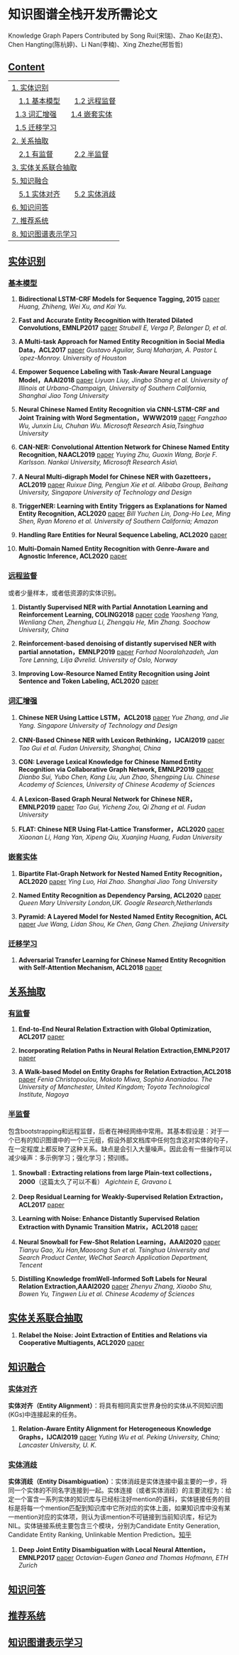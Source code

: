 # 知识图谱全栈开发所需论文
Knowledge Graph Papers
Contributed by Song Rui(宋瑞)、Zhao Ke(赵克)、Chen Hangting(陈杭婷)、Li Nan(李楠)、Xing Zhezhe(邢哲哲)

## [Content](#content)

<table>
<tr><td colspan="2"><a href="#实体识别">1. 实体识别</a></td></tr>
<tr>
    <td>&emsp;<a href="#基本模型">1.1 基本模型</a></td>
    <td>&emsp;<a href="#远程监督">1.2 远程监督</a></td>
</tr>
<tr>
    <td>&ensp;<a href="#词汇增强">1.3 词汇增强</a></td>   
    <td>&ensp;<a href="#嵌套实体">1.4 嵌套实体</a></td> 
</tr>
<tr>
    <td>&ensp;<a href="#迁移学习">1.5 迁移学习</a></td>   
</tr>
<tr><td colspan="2"><a href="#关系抽取">2. 关系抽取</a></td></tr>
<tr>
    <td>&emsp;<a href="#有监督">2.1 有监督</a></td>
    <td>&emsp;<a href="#半监督">2.2 半监督</a></td>
</tr>
<tr><td colspan="2"><a href="#实体关系联合抽取">3. 实体关系联合抽取</a></td></tr>
<tr><td colspan="2"><a href="#知识融合">5. 知识融合</a></td></tr>
<tr>
    <td>&emsp;<a href="#实体对齐">5.1 实体对齐</a></td>
    <td>&emsp;<a href="#实体消歧">5.2 实体消歧</a></td>
</tr>
<tr><td colspan="2"><a href="#知识问答">6. 知识问答</a></td></tr>
<tr><td colspan="2"><a href="#推荐系统">7. 推荐系统</a></td></tr>
<tr><td colspan="2"><a href="#知识图谱表示学习">8. 知识图谱表示学习</a></td></tr>
</table>

## [实体识别](#content)
### [基本模型](#content)
1. **Bidirectional LSTM-CRF Models for Sequence Tagging, 2015** [paper](https://arxiv.org/pdf/1508.01991.pdf)
    *Huang, Zhiheng, Wei Xu, and Kai Yu.*
    
2. **Fast and Accurate Entity Recognition with Iterated Dilated Convolutions, EMNLP2017** [paper](https://arxiv.org/pdf/1702.02098.pdf)
    *Strubell E, Verga P, Belanger D, et al.*

3. **A Multi-task Approach for Named Entity Recognition in Social Media Data，ACL2017** [paper](https://www.aclweb.org/anthology/W17-4419.pdf)
    *Gustavo Aguilar, Suraj Maharjan, A. Pastor L´opez-Monroy. University of Houston*
    
4. **Empower Sequence Labeling with Task-Aware Neural Language Model，AAAI2018** [paper](https://arxiv.org/pdf/1709.04109.pdf)
    *Liyuan Liuy, Jingbo Shang et al. University of Illinois at Urbana-Champaign, University of Southern California, Shanghai Jiao Tong University*
    
5. **Neural Chinese Named Entity Recognition via CNN-LSTM-CRF and Joint Training with Word Segmentation，WWW2019** [paper](https://arxiv.org/pdf/1905.01964.pdf)
    *Fangzhao Wu, Junxin Liu, Chuhan Wu.  Microsoft Research Asia,Tsinghua University*
    
6. **CAN-NER: Convolutional Attention Network for Chinese Named Entity Recognition, NAACL2019** [paper](https://arxiv.org/pdf/1904.02141.pdf)
    *Yuying Zhu, Guoxin Wang, Borje F. Karlsson. Nankai University, Microsoft Research Asia*\
    
7. **A Neural Multi-digraph Model for Chinese NER with Gazetteers，ACL2019** [paper](https://www.aclweb.org/anthology/P19-1141.pdf)
    *Ruixue Ding, Pengjun Xie et al. Alibaba Group, Beihang University, Singapore University of Technology and Design*

8. **TriggerNER: Learning with Entity Triggers as Explanations for Named Entity Recognition, ACL2020** [paper](https://www.aclweb.org/anthology/2020.acl-main.752.pdf)
    *Bill Yuchen Lin, Dong-Ho Lee, Ming Shen, Ryan Moreno et al. University of Southern California; Amazon*
    
9. **Handling Rare Entities for Neural Sequence Labeling, ACL2020** [paper](https://www.aclweb.org/anthology/2020.acl-main.574.pdf) 

10. **Multi-Domain Named Entity Recognition with Genre-Aware and Agnostic Inference, ACL2020** [paper](https://www.aclweb.org/anthology/2020.acl-main.750.pdf)

### [远程监督](#content)
或者少量样本，或者低资源的实体识别。

1. **Distantly Supervised NER with Partial Annotation Learning and Reinforcement Learning, COLING2018** [paper](https://www.aclweb.org/anthology/C18-1183.pdf)
[code](https://github.com/mianzhang/DSNER)
    *Yaosheng Yang, Wenliang Chen, Zhenghua Li, Zhengqiu He, Min Zhang.  Soochow University, China*

2. **Reinforcement-based denoising of distantly supervised NER with partial annotation，EMNLP2019** [paper](https://www.aclweb.org/anthology/D19-6125.pdf)
    *Farhad Nooralahzadeh, Jan Tore Lønning, Lilja Øvrelid.    University of Oslo, Norway*

3. **Improving Low-Resource Named Entity Recognition using Joint Sentence and Token Labeling, ACL2020** [paper](https://www.aclweb.org/anthology/2020.acl-main.523/)

### [词汇增强](#content)
1. **Chinese NER Using Lattice LSTM，ACL2018** [paper](https://arxiv.org/pdf/1805.02023.pdf)
    *Yue Zhang, and Jie Yang. Singapore University of Technology and Design*
    
2. **CNN-Based Chinese NER with Lexicon Rethinking，IJCAI2019** [paper](https://pdfs.semanticscholar.org/1698/d96c6fffee9ec969e07a58bab62cb4836614.pdf)
    *Tao Gui et al. Fudan University, Shanghai, China*
    
3. **CGN: Leverage Lexical Knowledge for Chinese Named Entity Recognition via Collaborative Graph Network, EMNLP2019** [paper](https://www.aclweb.org/anthology/D19-1396.pdf)
    *Dianbo Sui, Yubo Chen, Kang Liu, Jun Zhao, Shengping Liu.  Chinese Academy of Sciences, University of Chinese Academy of Sciences*
    
4. **A Lexicon-Based Graph Neural Network for Chinese NER，EMNLP2019** [paper](https://www.aclweb.org/anthology/D19-1096.pdf)
    *Tao Gui, Yicheng Zou, Qi Zhang et al. Fudan University*
5. **FLAT: Chinese NER Using Flat-Lattice Transformer，ACL2020** [paper](https://arxiv.org/pdf/2004.11795.pdf)
    *Xiaonan Li, Hang Yan, Xipeng Qiu, Xuanjing Huang, Fudan University*
    
### [嵌套实体](#content)
1. **Bipartite Flat-Graph Network for Nested Named Entity Recognition，ACL2020** [paper](https://www.aclweb.org/anthology/2020.acl-main.571.pdf)
    *Ying Luo, Hai Zhao. Shanghai Jiao Tong University*
    
2. **Named Entity Recognition as Dependency Parsing, ACL2020** [paper](https://arxiv.org/pdf/2005.07150.pdf)
    *Queen Mary University London,UK. Google Research,Netherlands*
    
3. **Pyramid: A Layered Model for Nested Named Entity Recognition, ACL** [paper](https://www.aclweb.org/anthology/2020.acl-main.525.pdf)
    *Jue Wang, Lidan Shou, Ke Chen, Gang Chen. Zhejiang University*
    
### [迁移学习](#content)

1. **Adversarial Transfer Learning for Chinese Named Entity Recognition with Self-Attention Mechanism, ACL2018** [paper](https://www.aclweb.org/anthology/D18-1017.pdf)

## [关系抽取](#content)
### [有监督](#content)
1. **End-to-End Neural Relation Extraction with Global Optimization, ACL2017** [paper](https://www.aclweb.org/anthology/D17-1182.pdf)

2. **Incorporating Relation Paths in Neural Relation Extraction,EMNLP2017** [paper](https://www.aclweb.org/anthology/D17-1186.pdf)

3. **A Walk-based Model on Entity Graphs for Relation Extraction,ACL2018** [paper](https://www.aclweb.org/anthology/P18-2014.pdf)
    *Fenia Christopoulou, Makoto Miwa, Sophia Ananiadou. The University of Manchester, United Kingdom; Toyota Technological Institute, Nagoya* 

### [半监督](#content)
包含bootstrapping和远程监督，后者在神经网络中常用。其基本假设是：对于一个已有的知识图谱中的一个三元组，假设外部文档库中任何包含这对实体的句子，在一定程度上都反映了这种关系。缺点是会引入大量噪声。因此会有一些操作可以减少噪声：多示例学习；强化学习；预训练。

1. **Snowball : Extracting relations from large Plain-text collections，2000**（这篇太久了可以不看）
    *Agichtein E, Gravano L*
    
2. **Deep Residual Learning for Weakly-Supervised Relation Extraction，ACL2017** [paper](https://www.aclweb.org/anthology/D17-1191.pdf)

3. **Learning with Noise: Enhance Distantly Supervised Relation Extraction with Dynamic Transition Matrix，ACL2018** [paper](https://www.aclweb.org/anthology/P17-1040.pdf)

3. **Neural Snowball for Few-Shot Relation Learning，AAAI2020** [paper](https://arxiv.org/pdf/1908.11007v1.pdf)
    *Tianyu Gao, Xu Han,Maosong Sun et al. Tsinghua University and Search Product Center, WeChat Search Application Department, Tencent*
    
4. **Distilling Knowledge fromWell-Informed Soft Labels for Neural Relation Extraction,AAAI2020** [paper](https://aaai.org/ojs/index.php/AAAI/article/view/6509/6365)
    *Zhenyu Zhang, Xiaobo Shu, Bowen Yu, Tingwen Liu et al. Chinese Academy of Sciences*

## [实体关系联合抽取](#content)

1. **Relabel the Noise: Joint Extraction of Entities and Relations via Cooperative Multiagents, ACL2020** [paper](https://arxiv.org/abs/2004.09930)

## [知识融合](#content)
### [实体对齐](#content)
**实体对齐（Entity Alignment）**：将具有相同真实世界身份的实体从不同知识图(KGs)中连接起来的任务。

1. **Relation-Aware Entity Alignment for Heterogeneous Knowledge Graphs，IJCAI2019** [paper](https://www.ijcai.org/Proceedings/2019/0733.pdf)
    *Yuting Wu et al. Peking University, China; Lancaster University, U. K.*

### [实体消歧](#content)
**实体消歧（Entity Disambiguation）**：实体消歧是实体连接中最主要的一步，将同一个实体的不同名字连接到一起。实体连接（或者实体消歧）的主要流程为：给定一个富含一系列实体的知识库与已经标注好mention的语料，实体链接任务的目标是将每一个mention匹配到知识库中它所对应的实体上面，如果知识库中没有某一mention对应的实体项，则认为该mention不可链接到当前知识库，标记为NIL。实体链接系统主要包含三个模块，分别为Candidate Entity Generation, Candidate Entity Ranking, Unlinkable Mention Prediction。[知乎](https://zhuanlan.zhihu.com/p/81073607)
1. **Deep Joint Entity Disambiguation with Local Neural Attention，EMNLP2017** [paper](https://www.aclweb.org/anthology/D17-1277.pdf)
    *Octavian-Eugen Ganea and Thomas Hofmann, ETH Zurich*

## [知识问答](#content)

## [推荐系统](#content)

## [知识图谱表示学习](#content)
